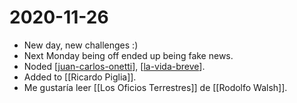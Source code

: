 # 2020-11-26

- New day, new challenges :)
- Next Monday being off ended up being fake news.
- Noded [[juan-carlos-onetti]], [[la-vida-breve]].
- Added to [[Ricardo Piglia]].
- Me gustaría leer [[Los Oficios Terrestres]] de [[Rodolfo Walsh]].

[//begin]: # "Autogenerated link references for markdown compatibility"
[juan-carlos-onetti]: ../juan-carlos-onetti "Juan Carlos Onetti"
[la-vida-breve]: ../la-vida-breve "La Vida Breve"
[ricardo-piglia]: ../ricardo-piglia "Ricardo Piglia"
[//end]: # "Autogenerated link references"
